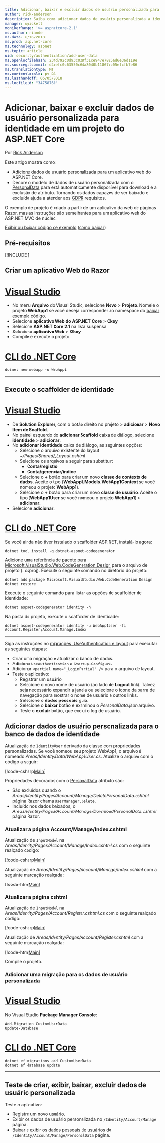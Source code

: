 ```yaml
---
title: Adicionar, baixar e excluir dados de usuário personalizada para identidade em um projeto do ASP.NET Core
author: rick-anderson
description: Saiba como adicionar dados de usuário personalizada a identidade em um projeto do ASP.NET Core. Exclua dados por GDPR.
manager: wpickett
monikerRange: '>= aspnetcore-2.1'
ms.author: riande
ms.date: 6/16/2018
ms.prod: asp.net-core
ms.technology: aspnet
ms.topic: article
uid: security/authentication/add-user-data
ms.openlocfilehash: 23fd792c0d93c038f31ce947e7885ad6e36d119e
ms.sourcegitcommit: d4cefc0c63550c64a8040b11867cc05efcfb7e86
ms.translationtype: MT
ms.contentlocale: pt-BR
ms.lasthandoff: 06/05/2018
ms.locfileid: "34758760"
---
```

# <a name="add-download-and-delete-custom-user-data-to-identity-in-an-aspnet-core-project"></a>Adicionar, baixar e excluir dados de usuário personalizada para identidade em um projeto do ASP.NET Core

Por [Rick Anderson](https://twitter.com/RickAndMSFT)

Este artigo mostra como:

* Adicione dados de usuário personalizada para um aplicativo web do ASP.NET Core.
* Decore o modelo de dados de usuário personalizada com o [PersonalData](/dotnet/api/microsoft.aspnetcore.identity.personaldataattribute?view=aspnetcore-2.1) para está automaticamente disponível para download e a exclusão de atributo. Tornando os dados capazes de ser baixado e excluído ajuda a atender aos [GDPR](xref:security/gdpr) requisitos.

O exemplo de projeto é criado a partir de um aplicativo da web de páginas Razor, mas as instruções são semelhantes para um aplicativo web do ASP.NET MVC de núcleo.

[Exibir ou baixar código de exemplo](https://github.com/aspnet/Docs/tree/live/aspnetcore/security/authentication/add-user-data/sample) ([como baixar](xref:tutorials/index#how-to-download-a-sample))

## <a name="prerequisites"></a>Pré-requisitos

[!INCLUDE [](~/includes/2.1-SDK.md)]

## <a name="create-a-razor-web-app"></a>Criar um aplicativo Web do Razor

# <a name="visual-studiotabvisual-studio"></a>[Visual Studio](#tab/visual-studio)

* No menu **Arquivo** do Visual Studio, selecione **Novo** > **Projeto**. Nomeie o projeto **WebApp1** se você deseja corresponder ao namespace do [baixar exemplo](https://github.com/aspnet/Docs/tree/live/aspnetcore/security/authentication/add-user-data/sample) código.
* Selecione **aplicativo Web do ASP.NET Core** > **Okey**
* Selecione **ASP.NET Core 2.1** na lista suspensa
* Selecione **aplicativo Web**  > **Okey**
* Compile e execute o projeto.

# <a name="net-core-clitabnetcore-cli"></a>[CLI do .NET Core](#tab/netcore-cli)

```cli
dotnet new webapp -o WebApp1
```

------

## <a name="run-the-identity-scaffolder"></a>Execute o scaffolder de identidade

# <a name="visual-studiotabvisual-studio"></a>[Visual Studio](#tab/visual-studio)

* De **Solution Explorer**, com o botão direito no projeto > **adicionar** > **Novo Item de Scaffold**.
* No painel esquerdo do **adicionar Scaffold** caixa de diálogo, selecione **identidade** > **adicionar**.
* No **adicionar identidade** caixa de diálogo, as seguintes opções:
  * Selecione o arquivo existente do layout *~/Pages/Shared/_Layout.cshtml*
  * Selecione os arquivos a seguir para substituir:
    * **Conta/registro**
    * **Conta/gerenciar/índice**
  * Selecione o **+** botão para criar um novo **classe de contexto de dados**. Aceite o tipo (**WebApp1.Models.WebApp1Context** se você nomeou o projeto **WebApp1**).
  * Selecione o **+** botão para criar um novo **classe de usuário**. Aceite o tipo (**WebApp1User** se você nomeou o projeto **WebApp1**) > **adicionar**.
* Selecione **adicionar**.

# <a name="net-core-clitabnetcore-cli"></a>[CLI do .NET Core](#tab/netcore-cli)

Se você ainda não tiver instalado o scaffolder ASP.NET, instalá-lo agora:

```cli
dotnet tool install -g dotnet-aspnet-codegenerator
```

Adicione uma referência de pacote para [Microsoft.VisualStudio.Web.CodeGeneration.Design](https://www.nuget.org/packages/Microsoft.VisualStudio.Web.CodeGeneration.Design/) para o arquivo de projeto (. csproj). Execute o seguinte comando no diretório do projeto:

```cli
dotnet add package Microsoft.VisualStudio.Web.CodeGeneration.Design
dotnet restore
```

Execute o seguinte comando para listar as opções de scaffolder de identidade:

```cli
dotnet aspnet-codegenerator identity -h
```

Na pasta do projeto, execute o scaffolder de identidade:

```cli
dotnet aspnet-codegenerator identity -u WebApp1User -fi Account.Register;Account.Manage.Index
```

-------------

Siga as instruções no [migrações, UseAuthentication e layout](xref:security/authentication/scaffold-identity#efm) para executar as seguintes etapas:

* Criar uma migração e atualizar o banco de dados.
* Adicione `UseAuthentication` a `Startup.Configure`.
* Adicionar `<partial name="_LoginPartial" />` para o arquivo de layout.
* Teste o aplicativo:
  * Registrar um usuário
  * Selecione o novo nome de usuário (ao lado de **Logout** link). Talvez seja necessário expandir a janela ou selecione o ícone da barra de navegação para mostrar o nome de usuário e outros links.
  * Selecione o **dados pessoais** guia.
  * Selecione o **baixar** botão e examinou o *PersonalData.json* arquivo.
  * Teste o **excluir** botão, que exclui o log de usuário.

## <a name="add-custom-user-data-to-the-identity-db"></a>Adicionar dados de usuário personalizada para o banco de dados de identidade

Atualização de `IdentityUser` derivado da classe com propriedades personalizadas. Se você nomeou seu projeto WebApp1, o arquivo é nomeado *Areas/Identity/Data/WebApp1User.cs*. Atualize o arquivo com o código a seguir:

[!code-csharp[Main](add-user-data/sample/Areas/Identity/Data/WebApp1User.cs)]

Propriedades decorados com o [PersonalData](/dotnet/api/microsoft.aspnetcore.identity.personaldataattribute?view=aspnetcore-2.1) atributo são:

* São excluídos quando o *Areas/Identity/Pages/Account/Manage/DeletePersonalData.cshtml* página Razor chama `UserManager.Delete`.
* Incluído nos dados baixados, o *Areas/Identity/Pages/Account/Manage/DownloadPersonalData.cshtml* página Razor.

### <a name="update-the-accountmanageindexcshtml-page"></a>Atualizar a página Account/Manage/Index.cshtml

Atualização de `InputModel` na *Areas/Identity/Pages/Account/Manage/Index.cshtml.cs* com o seguinte realçado código:

[!code-csharp[Main](add-user-data/sample/Areas/Identity/Pages/Account/Manage/Index.cshtml.cs?name=snippet&highlight=28-36,63-64,87-95)]

Atualização de *Areas/Identity/Pages/Account/Manage/Index.cshtml* com a seguinte marcação realçada:

[!code-html[Main](add-user-data/sample/Areas/Identity/Pages/Account/Manage/Index.cshtml?highlight=34-41)]

### <a name="update-the-accountregistercshtml-page"></a>Atualizar a página cshtml

Atualização de `InputModel` na *Areas/Identity/Pages/Account/Register.cshtml.cs* com o seguinte realçado código:

[!code-csharp[Main](add-user-data/sample/Areas/Identity/Pages/Account/Register.cshtml.cs?name=snippet&highlight=8-16,43,44)]

Atualização de *Areas/Identity/Pages/Account/Register.cshtml* com a seguinte marcação realçada:

[!code-html[Main](add-user-data/sample/Areas/Identity/Pages/Account/Register.cshtml?highlight=16-25)]

Compile o projeto.

### <a name="add-a-migration-for-the-custom-user-data"></a>Adicionar uma migração para os dados de usuário personalizada

# <a name="visual-studiotabvisual-studio"></a>[Visual Studio](#tab/visual-studio)

No Visual Studio **Package Manager Console**:

```PMC
Add-Migration CustomUserData
Update-Database
```

# <a name="net-core-clitabnetcore-cli"></a>[CLI do .NET Core](#tab/netcore-cli)

```cli
dotnet ef migrations add CustomUserData
dotnet ef database update
```

------

## <a name="test-create-view-download-delete-custom-user-data"></a>Teste de criar, exibir, baixar, excluir dados de usuário personalizada

Teste o aplicativo:

* Registre um novo usuário.
* Exibir os dados de usuário personalizada no `/Identity/Account/Manage` página.
* Baixar e exibir os dados pessoais de usuários do `/Identity/Account/Manage/PersonalData` página.
